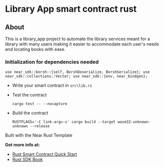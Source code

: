 # Library App smart contract rust

## About

This is a library_app project to automate the library services meant for a library with many users making it easier to accommodate each user's needs and locating books with ease.

### Initialization for dependencies needed

`use near_sdk::borsh::{self, BorshDeserialize, BorshSerialize};
use near_sdk::collections::Vector;
use near_sdk::{env, near_bindgen};`

- Write your smart contract in `src\lib.rs`
- Test the contract

     `cargo test -- --nocapture`

- Build the contract

    `RUSTFLAGS='-C link-arg=-s' cargo build --target wasm32-unknown-unknown --release`

Built with the Near Rust Template    

**Get more info at:**

* [Rust Smart Contract Quick Start](https://docs.near.org/develop/prerequisites)
* [Rust SDK Book](https://www.near-sdk.io/)